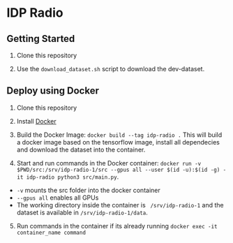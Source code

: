# IDP Radio

## Getting Started

1. Clone this repository

2. Use the `download_dataset.sh` script to download the dev-dataset.

## Deploy using Docker

1. Clone this repository

2. Install [Docker](https://docs.docker.com/engine/install/ubuntu/)

3. Build the Docker Image: `docker build --tag idp-radio .` This will build a docker image based on the tensorflow image, install all dependecies and download the dataset into the container. 

4. Start and run commands in the Docker container: `docker run -v $PWD/src:/srv/idp-radio-1/src --gpus all --user $(id -u):$(id -g) -it idp-radio python3 src/main.py`.
  - `-v` mounts the src folder into the docker container
  - `--gpus all` enables all GPUs
  - The working directory inside the container is ` /srv/idp-radio-1` and the dataset is available in `/srv/idp-radio-1/data`.

5. Run commands in the container if its already running `docker exec -it container_name command`
